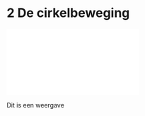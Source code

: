
# 2 De cirkelbeweging

<iframe src="../html/Proj1_Cirkel/index.html" frameborder="0"></iframe>

Dit is een weergave